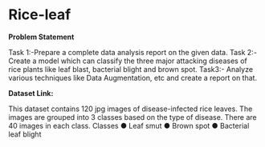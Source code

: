 # Rice-leaf
**Problem Statement**

Task 1:-Prepare a complete data analysis report on the given data.
Task 2:-Create a model which can classify the three major attacking diseases of
rice plants like leaf blast, bacterial blight and brown spot.
Task3:- Analyze various techniques like Data Augmentation, etc and create a
report on that.

**Dataset Link:**

This dataset contains 120 jpg images of disease-infected rice leaves. The images are grouped into 3
classes based on the type of disease. There are 40 images in each class.
Classes
● Leaf smut
● Brown spot
● Bacterial leaf blight
